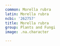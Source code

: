 ```yaml
---
common: Morella rubra
latin: Morella rubra
ncbi: '262757'
title: Morella rubra
group: Plants and Fungi
image: .na.character

---
```

